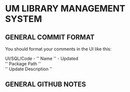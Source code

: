 # UM LIBRARY MANAGEMENT SYSTEM

## GENERAL COMMIT FORMAT
You should format your comments in the UI like this:

UI/SQL/Code - '' Name '' - Updated
<br>
'' Package Path ''
<br>
'' Update Description ''

## GENERAL GITHUB NOTES
